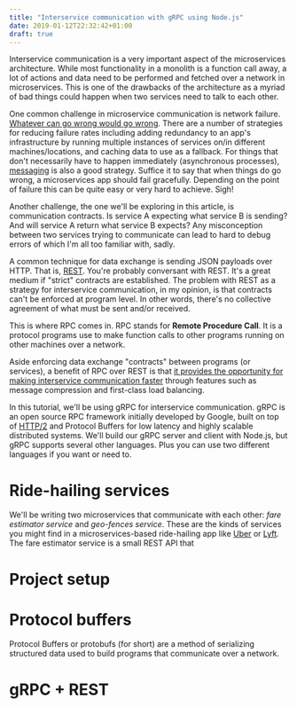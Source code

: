 ```yaml
---
title: "Interservice communication with gRPC using Node.js"
date: 2019-01-12T22:32:42+01:00
draft: true
---
```


Interservice communication is a very important aspect of the microservices architecture. While most functionality in a monolith is a function call away, a lot of actions and data need to be performed and fetched over a network in microservices. This is one of the drawbacks of the architecture as a myriad of bad things could happen when two services need to talk to each other.

One common challenge in microservice communication is network failure. [Whatever can go wrong would go wrong](https://en.wikiquote.org/wiki/Murphy%27s_law). There are a number of strategies for reducing failure rates including adding redundancy to an app's infrastructure by running multiple instances of services on/in different machines/locations, and caching data to use as a fallback. For things that don't necessarily have to happen immediately (asynchronous processes), [messaging](https://whatis.techtarget.com/definition/messaging-server) is also a good strategy. Suffice it to say that when things do go wrong, a microservices app should fail gracefully. Depending on the point of failure this can be quite easy or very hard to achieve. Sigh!

Another challenge, the one we'll be exploring in this article, is communication contracts. Is service A expecting what service B is sending? And will service A return what service B expects? Any misconception between two services trying to communicate can lead to hard to debug errors of which I'm all too familiar with, sadly.

A common technique for data exchange is sending JSON payloads over HTTP. That is, [REST](https://en.wikipedia.org/wiki/Representational_state_transfer). You're probably conversant with REST. It's a great medium if "strict" contracts are established. The problem with REST as a strategy for interservice communication, in my opinion, is that contracts can't be enforced at program level. In other words, there's no collective agreement of what must be sent and/or received.

This is where RPC comes in. RPC stands for __Remote Procedure Call__. It is a protocol programs use to make function calls to other programs running on other machines over a network.

Aside enforcing data exchange "contracts" between programs (or services), a benefit of RPC over REST is that [it provides the opportunity for making interservice communication faster](https://stackoverflow.com/a/44937371/6293466) through features such as message compression and first-class load balancing.

In this tutorial, we'll be using gRPC for interservice communication. gRPC is an open source RPC framework initially developed by Google, built on top of [HTTP/2](https://en.wikipedia.org/wiki/HTTP/2) and Protocol Buffers for low latency and highly scalable distributed systems. We'll build our gRPC server and client with Node.js, but gRPC supports several other languages. Plus you can use two different languages if you want or need to.

# Ride-hailing services
We'll be writing two microservices that communicate with each other: _fare estimator service_ and _geo-fences service_. These are the kinds of services you might find in a microservices-based ride-hailing app like [Uber](https://www.uber.com/) or [Lyft](https://www.lyft.com).
The fare estimator service is a small REST API that

# Project setup


# Protocol buffers
Protocol Buffers or protobufs (for short) are a method of serializing structured data used to build programs that communicate over a network.

# gRPC + REST